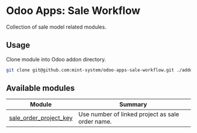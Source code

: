 # Odoo Apps: Sale Workflow

Collection of sale model related modules.

## Usage

Clone module into Odoo addon directory.

```bash
git clone git@github.com:mint-system/odoo-apps-sale-workflow.git ./addons/sale_workflow
```

## Available modules

| Module | Summary |
| --- | --- |
| [sale_order_project_key](sale_order_project_key) |         Use number of linked project as sale order name. |
